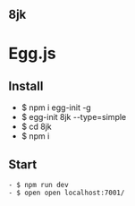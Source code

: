 8jk
----
# Egg.js
## Install
  - $ npm i egg-init -g
  - $ egg-init 8jk --type=simple
  - $ cd 8jk
  - $ npm i
## Start
	- $ npm run dev
	- $ open open localhost:7001/
